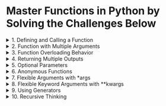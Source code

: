 # Master Functions in Python by Solving the Challenges Below

<details>
<summary>
1. Defining and Calling a Function
</summary>
Problem: Write a function that returns the cube of a given number.
</details>

<details>
<summary>
2. Function with Multiple Arguments
</summary>
Problem: Create a function that takes three numbers and returns their average.
</details>

<details>
<summary>
3. Function Overloading Behavior
</summary>
Problem: Define a function `combine` that adds two numbers or concatenates two strings depending on the input type.
</details>

<details>
<summary>
4. Returning Multiple Outputs
</summary>
Problem: Write a function that takes a number and returns its square and cube.
</details>

<details>
<summary>
5. Optional Parameters
</summary>
Problem: Write a function that logs a message. If no message is provided, it should print "No message provided."
</details>

<details>
<summary>
6. Anonymous Functions
</summary>
Problem: Use a lambda function to determine if a number is even.
</details>

<details>
<summary>
7. Flexible Arguments with *args
</summary>
Problem: Create a function that takes any number of numeric arguments and returns the largest one.
</details>

<details>
<summary>
8. Flexible Keyword Arguments with **kwargs
</summary>
Problem: Write a function that receives any number of keyword arguments and returns the number of keys passed.
</details>

<details>
<summary>
9. Using Generators
</summary>
Problem: Implement a generator function that yields the first N Fibonacci numbers.
</details>

<details>
<summary>
10. Recursive Thinking
</summary>
Problem: Write a recursive function to compute the sum of natural numbers up to a given number.
</details>
